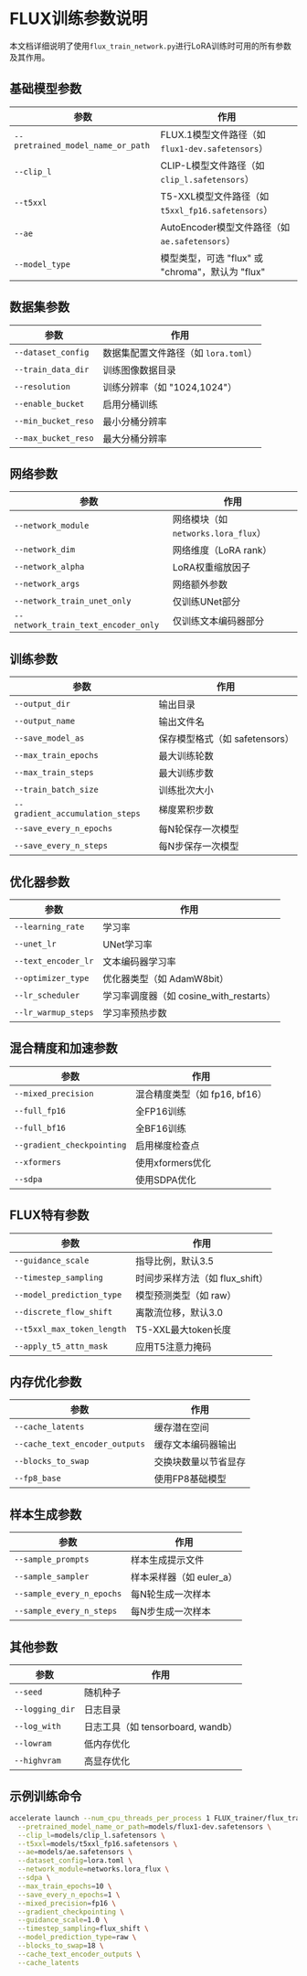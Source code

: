 # FLUX训练参数说明

本文档详细说明了使用`flux_train_network.py`进行LoRA训练时可用的所有参数及其作用。

## 基础模型参数

| 参数 | 作用 |
|------|------|
| `--pretrained_model_name_or_path` | FLUX.1模型文件路径（如 `flux1-dev.safetensors`） |
| `--clip_l` | CLIP-L模型文件路径（如 `clip_l.safetensors`） |
| `--t5xxl` | T5-XXL模型文件路径（如 `t5xxl_fp16.safetensors`） |
| `--ae` | AutoEncoder模型文件路径（如 `ae.safetensors`） |
| `--model_type` | 模型类型，可选 "flux" 或 "chroma"，默认为 "flux" |

## 数据集参数

| 参数 | 作用 |
|------|------|
| `--dataset_config` | 数据集配置文件路径（如 `lora.toml`） |
| `--train_data_dir` | 训练图像数据目录 |
| `--resolution` | 训练分辨率（如 "1024,1024"） |
| `--enable_bucket` | 启用分桶训练 |
| `--min_bucket_reso` | 最小分桶分辨率 |
| `--max_bucket_reso` | 最大分桶分辨率 |

## 网络参数

| 参数 | 作用 |
|------|------|
| `--network_module` | 网络模块（如 `networks.lora_flux`） |
| `--network_dim` | 网络维度（LoRA rank） |
| `--network_alpha` | LoRA权重缩放因子 |
| `--network_args` | 网络额外参数 |
| `--network_train_unet_only` | 仅训练UNet部分 |
| `--network_train_text_encoder_only` | 仅训练文本编码器部分 |

## 训练参数

| 参数 | 作用 |
|------|------|
| `--output_dir` | 输出目录 |
| `--output_name` | 输出文件名 |
| `--save_model_as` | 保存模型格式（如 safetensors） |
| `--max_train_epochs` | 最大训练轮数 |
| `--max_train_steps` | 最大训练步数 |
| `--train_batch_size` | 训练批次大小 |
| `--gradient_accumulation_steps` | 梯度累积步数 |
| `--save_every_n_epochs` | 每N轮保存一次模型 |
| `--save_every_n_steps` | 每N步保存一次模型 |

## 优化器参数

| 参数 | 作用 |
|------|------|
| `--learning_rate` | 学习率 |
| `--unet_lr` | UNet学习率 |
| `--text_encoder_lr` | 文本编码器学习率 |
| `--optimizer_type` | 优化器类型（如 AdamW8bit） |
| `--lr_scheduler` | 学习率调度器（如 cosine_with_restarts） |
| `--lr_warmup_steps` | 学习率预热步数 |

## 混合精度和加速参数

| 参数 | 作用 |
|------|------|
| `--mixed_precision` | 混合精度类型（如 fp16, bf16） |
| `--full_fp16` | 全FP16训练 |
| `--full_bf16` | 全BF16训练 |
| `--gradient_checkpointing` | 启用梯度检查点 |
| `--xformers` | 使用xformers优化 |
| `--sdpa` | 使用SDPA优化 |

## FLUX特有参数

| 参数 | 作用 |
|------|------|
| `--guidance_scale` | 指导比例，默认3.5 |
| `--timestep_sampling` | 时间步采样方法（如 flux_shift） |
| `--model_prediction_type` | 模型预测类型（如 raw） |
| `--discrete_flow_shift` | 离散流位移，默认3.0 |
| `--t5xxl_max_token_length` | T5-XXL最大token长度 |
| `--apply_t5_attn_mask` | 应用T5注意力掩码 |

## 内存优化参数

| 参数 | 作用 |
|------|------|
| `--cache_latents` | 缓存潜在空间 |
| `--cache_text_encoder_outputs` | 缓存文本编码器输出 |
| `--blocks_to_swap` | 交换块数量以节省显存 |
| `--fp8_base` | 使用FP8基础模型 |

## 样本生成参数

| 参数 | 作用 |
|------|------|
| `--sample_prompts` | 样本生成提示文件 |
| `--sample_sampler` | 样本采样器（如 euler_a） |
| `--sample_every_n_epochs` | 每N轮生成一次样本 |
| `--sample_every_n_steps` | 每N步生成一次样本 |

## 其他参数

| 参数 | 作用 |
|------|------|
| `--seed` | 随机种子 |
| `--logging_dir` | 日志目录 |
| `--log_with` | 日志工具（如 tensorboard, wandb） |
| `--lowram` | 低内存优化 |
| `--highvram` | 高显存优化 |

## 示例训练命令

```bash
accelerate launch --num_cpu_threads_per_process 1 FLUX_trainer/flux_train_network.py \
  --pretrained_model_name_or_path=models/flux1-dev.safetensors \
  --clip_l=models/clip_l.safetensors \
  --t5xxl=models/t5xxl_fp16.safetensors \
  --ae=models/ae.safetensors \
  --dataset_config=lora.toml \
  --network_module=networks.lora_flux \
  --sdpa \
  --max_train_epochs=10 \
  --save_every_n_epochs=1 \
  --mixed_precision=fp16 \
  --gradient_checkpointing \
  --guidance_scale=1.0 \
  --timestep_sampling=flux_shift \
  --model_prediction_type=raw \
  --blocks_to_swap=18 \
  --cache_text_encoder_outputs \
  --cache_latents
```
